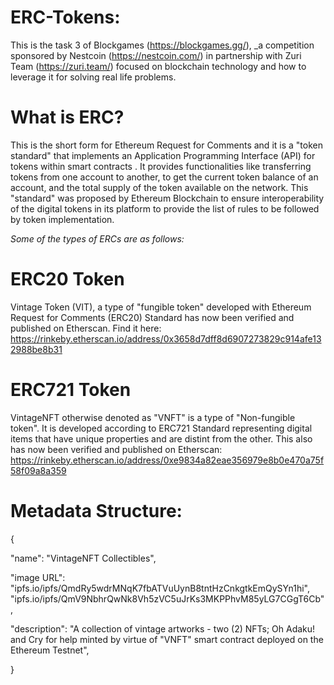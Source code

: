 # ERC-Tokens:

This is the task 3 of Blockgames (https://blockgames.gg/), _a competition sponsored by Nestcoin (https://nestcoin.com/) in partnership with Zuri Team (https://zuri.team/) focused on blockchain technology and how to leverage it for solving real life problems.

# What is ERC? 
This is the short form for Ethereum Request for Comments and it is a "token standard" that implements an Application Programming Interface (API) for tokens within smart contracts . It provides functionalities like transferring tokens from one account to another, to get the current token balance of an account, and the total supply of the token available on the network. This "standard" was proposed by Ethereum Blockchain to ensure interoperability of the digital tokens in its platform to provide the list of rules to be followed by token implementation.


_Some of the types of ERCs are as follows:_

# ERC20 Token
Vintage Token (VIT), a type of "fungible token" developed with Ethereum Request for Comments (ERC20) Standard has now been verified and published on Etherscan. Find it here: https://rinkeby.etherscan.io/address/0x3658d7dff8d6907273829c914afe132988be8b31

# ERC721 Token
VintageNFT otherwise denoted as "VNFT" is a type of "Non-fungible token". It is developed according to ERC721 Standard representing digital items that have unique properties and are distint from the other. This also has now  been verified and published on Etherscan: https://rinkeby.etherscan.io/address/0xe9834a82eae356979e8b0e470a75f58f09a8a359


# Metadata Structure:

{

"name": "VintageNFT Collectibles",

"image URL": "ipfs.io/ipfs/QmdRy5wdrMNqK7fbATVuUynB8tntHzCnkgtkEmQySYn1hi", "ipfs.io/ipfs/QmV9NbhrQwNk8Vh5zVC5uJrKs3MKPPhvM85yLG7CGgT6Cb",

"description": "A collection of vintage artworks - two (2) NFTs; Oh Adaku! and Cry for help minted by virtue of "VNFT" smart contract deployed on the Ethereum Testnet",

}
